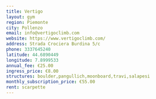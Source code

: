 ```yaml
---
title: Vertigo
layout: gym
region: Piemonte
city: Pollenzo
email: info@vertigoclimb.com
website: https://www.vertigoclimb.com/
address: Strada Crociera Burdina 5/c
phone: 3337645240
latitude: 44.6890449
longitude: 7.8999533
annual_fee: €25.00
ingress_price: €8.00
structures: boulder,pangullich,moonboard,travi,salapesi
monthly_subscription_price: €55.00
rent: scarpette
---
```


